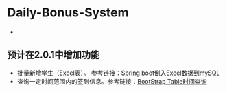 # Daily-Bonus-System
-

预计在2.0.1中增加功能
-

- 批量新增学生（Excel表）。 参考链接：[Spring boot倒入Excel数据到mySQL][1]
- 查询一定时间范围内的签到信息。参考链接：[BootStrap Table时间查询][2]


[1]: https://blog.csdn.net/zhengxiangwen/article/details/68484857
[2]: https://www.cnblogs.com/belloworld/p/5242564.html
